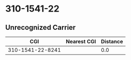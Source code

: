 # 310-1541-22
## Unrecognized Carrier


| CGI | Nearest CGI | Distance |
|-----|-------------|----------|
| 310-1541-22-8241 |  | 0.0 |
